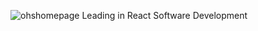 ![ohshomepage](https://user-images.githubusercontent.com/82093656/154838784-9fd102c6-0bd3-4702-97e7-646b2629411a.PNG)
Leading in React Software Development
